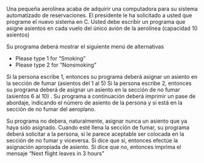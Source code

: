 Una pequeña aerolínea acaba de adquirir una computadora para su sistema automatizado de reservaciones. El presidente le ha solicitado a usted que programe el nuevo sistema en C. Usted debe escribir un programa que asigne asientos en cada vuelo del único avión de la aerolínea (capacidad 10 asientos)

Su programa deberá mostrar el siguiente menú de alternativas
  
  * Please type 1 for “Smoking”
  * Please type 2 for “Nonsmoking”

Si la persona escribe 1, entonces su programa deberá asignar un asiento en la sección de fumar (asientos del 1 al 5) Si la persona escribe 2, entonces su programa deberá de asignar un asiento en la sección de no fumar (asientos  6 al 10) . Su programa a continuación deberá imprimir un pase de abordaje, indicando el número de asiento de la persona y si está en la sección de no fumar del aeroplano.

Su programa no debera, naturalmente, asignar nunca un asiento que ya haya sido asignado. Cuando esté llena la sección de fumar, su programa deberá solicitar a la persona, si le parece aceptable ser colocada en la sección de no fumar y viceversa. Si dice que si, entonces efectúe la asignación apropiada de asiento. Si dice que no, entonces imprima el mensaje “Next flight leaves in 3 hours”
